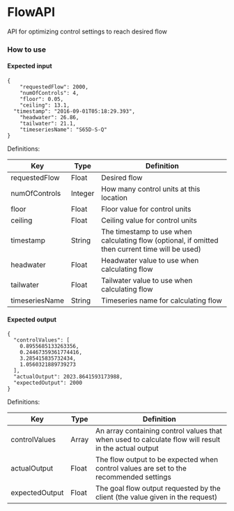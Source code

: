 # FlowAPI

API for optimizing control settings to reach desired flow

### How to use
#### Expected input
~~~
{
	"requestedFlow": 2000,
	"numOfControls": 4,
	"floor": 0.05,
	"ceiling": 13.1,
  "timestamp": "2016-09-01T05:18:29.393",
	"headwater": 26.86,
	"tailwater": 21.1,
	"timeseriesName": "S65D-S-Q"
}
~~~

Definitions:

| Key            | Type    | Definition                                                                                       |
|----------------|---------|--------------------------------------------------------------------------------------------------|
| requestedFlow  | Float   | Desired flow                                                                                     |
| numOfControls  | Integer | How many control units at this location                                                          |
| floor          | Float   | Floor value for control units                                                                    |
| ceiling        | Float   | Ceiling value for control units                                                                  |
| timestamp      | String  | The timestamp to use when calculating flow (optional, if omitted then current time will be used) |
| headwater      | Float   | Headwater value to use when calculating flow                                                     |
| tailwater      | Float   | Tailwater value to use when calculating flow                                                     |
| timeseriesName | String  | Timeseries name for calculating flow                                                             |

#### Expected output
~~~
{
  "controlValues": [
    0.8955685133263356,
    0.24467359361774416,
    3.285415835732434,
    1.0560321889739273
  ],
  "actualOutput": 2023.8641593173988,
  "expectedOutput": 2000
}
~~~

Definitions:

| Key            | Type  | Definition                                                                                           |
|----------------|-------|------------------------------------------------------------------------------------------------------|
| controlValues  | Array | An array containing control values that when used to calculate flow will result in the actual output |
| actualOutput   | Float | The flow output to be expected when control values are set to the recommended settings               |
| expectedOutput | Float | The goal flow output requested by the client (the value given in the request)                        |
